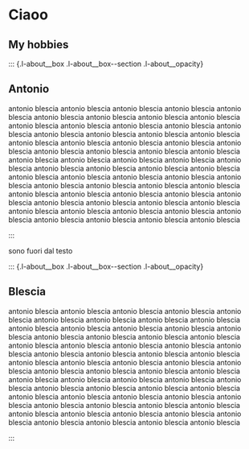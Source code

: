 ﻿# Ciaoo


## My hobbies

::: {.l-about__box .l-about__box--section .l-about__opacity}
## Antonio

 antonio blescia  antonio blescia  antonio blescia  antonio blescia  antonio blescia  antonio blescia  antonio blescia  antonio blescia  antonio blescia  antonio blescia  antonio blescia  antonio blescia  antonio blescia  antonio blescia  antonio blescia  antonio blescia  antonio blescia  antonio blescia  antonio blescia  antonio blescia  antonio blescia  antonio blescia  antonio blescia  antonio blescia  antonio blescia  antonio blescia  antonio blescia  antonio blescia  antonio blescia  antonio blescia  antonio blescia  antonio blescia  antonio blescia  antonio blescia  antonio blescia  antonio blescia  antonio blescia  antonio blescia  antonio blescia  antonio blescia  antonio blescia  antonio blescia  antonio blescia  antonio blescia  antonio blescia  antonio blescia  antonio blescia  antonio blescia  antonio blescia  antonio blescia  antonio blescia  antonio blescia  antonio blescia  antonio blescia  antonio blescia  antonio blescia  antonio blescia  antonio blescia  antonio blescia  antonio blescia  antonio blescia  antonio blescia  antonio blescia 

:::

sono fuori dal testo

::: {.l-about__box .l-about__box--section .l-about__opacity}
## Blescia

 antonio blescia  antonio blescia  antonio blescia  antonio blescia  antonio blescia  antonio blescia  antonio blescia  antonio blescia  antonio blescia  antonio blescia  antonio blescia  antonio blescia  antonio blescia  antonio blescia  antonio blescia  antonio blescia  antonio blescia  antonio blescia  antonio blescia  antonio blescia  antonio blescia  antonio blescia  antonio blescia  antonio blescia  antonio blescia  antonio blescia  antonio blescia  antonio blescia  antonio blescia  antonio blescia  antonio blescia  antonio blescia  antonio blescia  antonio blescia  antonio blescia  antonio blescia  antonio blescia  antonio blescia  antonio blescia  antonio blescia  antonio blescia  antonio blescia  antonio blescia  antonio blescia  antonio blescia  antonio blescia  antonio blescia  antonio blescia  antonio blescia  antonio blescia  antonio blescia  antonio blescia  antonio blescia  antonio blescia  antonio blescia  antonio blescia  antonio blescia  antonio blescia  antonio blescia  antonio blescia  antonio blescia  antonio blescia  antonio blescia 

:::